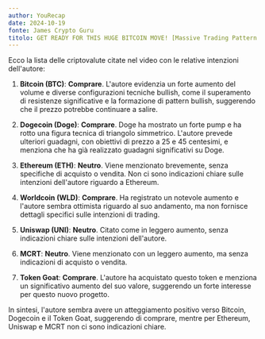 ```yaml
---
author: YouRecap
date: 2024-10-19
fonte: James Crypto Guru
titolo: GET READY FOR THIS HUGE BITCOIN MOVE! [Massive Trading Pattern Is Trying To Breakout]
---
```


Ecco la lista delle criptovalute citate nel video con le relative intenzioni dell'autore:

1. **Bitcoin (BTC)**: **Comprare**. L'autore evidenzia un forte aumento del volume e diverse configurazioni tecniche bullish, come il superamento di resistenze significative e la formazione di pattern bullish, suggerendo che il prezzo potrebbe continuare a salire.

2. **Dogecoin (Doge)**: **Comprare**. Doge ha mostrato un forte pump e ha rotto una figura tecnica di triangolo simmetrico. L'autore prevede ulteriori guadagni, con obiettivi di prezzo a 25 e 45 centesimi, e menziona che ha già realizzato guadagni significativi su Doge.

3. **Ethereum (ETH)**: **Neutro**. Viene menzionato brevemente, senza specifiche di acquisto o vendita. Non ci sono indicazioni chiare sulle intenzioni dell'autore riguardo a Ethereum.

4. **Worldcoin (WLD)**: **Comprare**. Ha registrato un notevole aumento e l'autore sembra ottimista riguardo al suo andamento, ma non fornisce dettagli specifici sulle intenzioni di trading.

5. **Uniswap (UNI)**: **Neutro**. Citato come in leggero aumento, senza indicazioni chiare sulle intenzioni dell'autore.

6. **MCRT**: **Neutro**. Viene menzionato con un leggero aumento, ma senza indicazioni di acquisto o vendita.

7. **Token Goat**: **Comprare**. L'autore ha acquistato questo token e menziona un significativo aumento del suo valore, suggerendo un forte interesse per questo nuovo progetto.

In sintesi, l'autore sembra avere un atteggiamento positivo verso Bitcoin, Dogecoin e il Token Goat, suggerendo di comprare, mentre per Ethereum, Uniswap e MCRT non ci sono indicazioni chiare.
